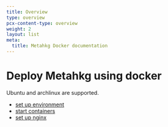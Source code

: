 ```yaml
---
title: Overview
type: overview
pcx-content-type: overview
weight: 2
layout: list
meta:
  title: Metahkg Docker documentation
---
```


# Deploy Metahkg using docker

Ubuntu and archlinux are supported.

- [set up environment](./setup)
- [start containers](./start)
- [set up nginx](./nginx)
